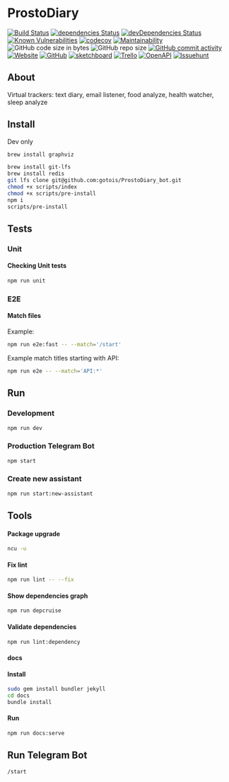 # ProstoDiary
[![Build Status](https://travis-ci.org/gotois/ProstoDiary_bot.svg?branch=master)](https://travis-ci.org/gotois/ProstoDiary_bot)
[![dependencies Status](https://david-dm.org/gotois/ProstoDiary_bot/status.svg)](https://david-dm.org/gotois/ProstoDiary_bot)
[![devDependencies Status](https://david-dm.org/gotois/ProstoDiary_bot/dev-status.svg)](https://david-dm.org/gotois/ProstoDiary_bot?type=dev)
[![Known Vulnerabilities](https://snyk.io/test/github/gotois/ProstoDiary_bot/badge.svg)](https://snyk.io/test/github/gotois/ProstoDiary_bot)
[![codecov](https://codecov.io/gh/gotois/ProstoDiary_bot/branch/master/graph/badge.svg)](https://codecov.io/gh/gotois/ProstoDiary_bot)
[![Maintainability](https://api.codeclimate.com/v1/badges/709ebb5f0eae1d062e5e/maintainability)](https://codeclimate.com/github/gotois/ProstoDiary_bot/maintainability)
![GitHub code size in bytes](https://img.shields.io/github/languages/code-size/gotois/ProstoDiary_bot.svg?style=popout)
![GitHub repo size](https://img.shields.io/github/repo-size/gotois/ProstoDiary_bot.svg)
[![GitHub commit activity](https://img.shields.io/github/commit-activity/m/gotois/ProstoDiary_bot.svg)](https://github.com/gotois/ProstoDiary_bot/commits/master)
[![Website](https://img.shields.io/website/https/prosto-diary.gotointeractive.com.svg?link=https://prosto-diary.gotointeractive.com)](https://prosto-diary.gotointeractive.com)
[![GitHub](https://img.shields.io/github/license/gotois/ProstoDiary_bot.svg)](https://github.com/gotois/ProstoDiary_bot/blob/master/LICENSE)
[![sketchboard](https://img.shields.io/badge/sketchboard.me-orange.svg?link=https://gallery.sketchboard.me/team/tm_XjeyfGQC?s=TBE23WvgfgAg&style=flat&label=Schemes)](https://gallery.sketchboard.me/team/tm_XjeyfGQC?s=TBE23WvgfgAg)
[![Trello](https://img.shields.io/badge/trello-black.svg?style=flat&label=community)](https://trello.com/gotois)
[![OpenAPI](https://img.shields.io/badge/OpenAPI-green.svg?style=flat&label=docs)](https://prosto-diary.gotointeractive.com/openapi.json)
[![Issuehunt](https://img.shields.io/badge/issuehunt.io-blueviolet.svg?link=https://issuehunt.io/r/gotois/ProstoDiary_bot&style=flat&label=jobs)](https://issuehunt.io/r/gotois/ProstoDiary_bot)

## About
Virtual trackers: text diary, email listener, food analyze, health watcher, sleep analyze

Install
---
Dev only
```bash
brew install graphviz
```

```bash
brew install git-lfs
brew install redis
git lfs clone git@github.com:gotois/ProstoDiary_bot.git
chmod +x scripts/index
chmod +x scripts/pre-install
npm i
scripts/pre-install
```

## Tests

### Unit
#### Checking Unit tests
```bash
npm run unit
```

### E2E
#### Match files

Example:
```bash
npm run e2e:fast -- --match='/start'
```

Example match titles starting with API:
```bash
npm run e2e -- --match='API:*'
```

Run
---
### Development
```bash
npm run dev
```

### Production Telegram Bot
```bash
npm start
```

### Create new assistant
```bash
npm run start:new-assistant
```

Tools
---
#### Package upgrade
```bash
ncu -u
```

#### Fix lint
```bash
npm run lint -- --fix
```

#### Show dependencies graph
```bash
npm run depcruise
```

#### Validate dependencies 
```bash
npm run lint:dependency
```

#### docs
#### Install
```bash
sudo gem install bundler jekyll
cd docs
bundle install
```

#### Run
```bash
npm run docs:serve
```

Run Telegram Bot
---
```
/start
```
